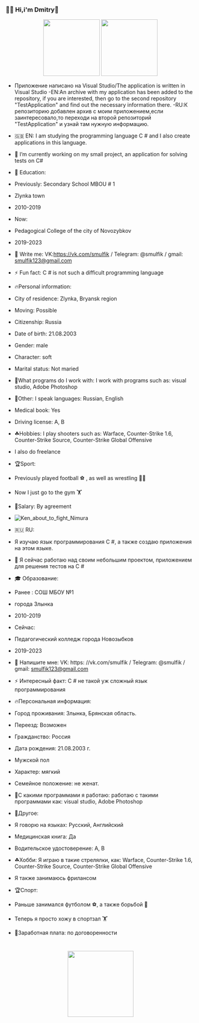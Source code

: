 ### 🙋‍♂ Hi,i'm Dmitry👋

<p align='center'>
   <a href="https://github-readme-stats.vercel.app/api?username=BeshlyagaGhoul&show_icons=true&count_private=true">
       <img height=150 src="https://github-readme-stats.vercel.app/api?username=BeshlyagaGhoul&show_icons=true&count_private=true"/></a>
   <a href="https://github.com/romankh3/github-readme-stats">
       <img height=150 src="https://github-readme-stats.vercel.app/api/top-langs/?username=BeshlyagaGhoul&layout=compact"/></a>
</p>

- Приложение написано на Visual Studio/The application is written in Visual Studio
-EN:An archive with my application has been added to the repository, if you are interested, then go to the second repository "TestApplication" and find out the necessary information there.
-RU:К репозиторию добавлен архив с моим приложением,если заинтересовало,то переходи на второй репозиторий "TestApplication" и узнай там нужную информацию.

- 🇬🇧 EN:
I am studying the programming language C # and I also create applications in this language.
- 🔭 I’m currently working on my small project, an application for solving tests on C#
- 🌱 Education:
- Previously: Secondary School MBOU # 1
- Zlynka town
- 2010-2019
- Now:
- Pedagogical College of the city of Novozybkov
- 2019-2023
- 💬 Write me: VK:https://vk.com/smulfik / Telegram: @smulfik / gmail: smulfik123@gmail.com
- ⚡ Fun fact: C # is not such a difficult programming language
- 🔥Personal information:
- City of residence: Zlynka, Bryansk region
- Moving: Possible
- Citizenship: Russia
- Date of birth: 21.08.2003
- Gender: male
- Character: soft
- Marital status: Not maried
- 🌵What programs do I work with: I work with programs such as: visual studio, Adobe Photoshop
- 🌴Other:
I speak languages: Russian, English
- Medical book: Yes
- Driving license: A, B
- ☘Hobbies:
I play shooters such as: Warface, Counter-Strike 1.6, Counter-Strike Source, Counter-Strike Global Offensive
- I also do freelance
- 🏆Sport:
- Previously played football ⚽ , as well as wrestling 🤼‍♂
- Now I just go to the gym 🏋
- 💸Salary: By agreement
- ![Ken_about_to_fight_Nimura](https://user-images.githubusercontent.com/93982628/143673637-5d60669d-6bb8-41a1-bbe7-7dc303f9ec2d.png)
- 🇷🇺 RU:
- Я изучаю язык программирования C #, а также создаю приложения на этом языке.
- 🔭 Я сейчас работаю над своим небольшим проектом, приложением для решения тестов на C #
- 🎓 Образование:
- Ранее : СОШ МБОУ №1
- города Злынка
- 2010-2019
- Сейчас:
- Педагогический колледж города Новозыбков
- 2019-2023
- 💬 Напишите мне: VK: https: //vk.com/smulfik / Telegram: @smulfik / gmail: smulfik123@gmail.com
- ⚡ Интересный факт: C # не такой уж сложный язык программирования
- 🔥Персональная информация:
- Город проживания: Злынка, Брянская область.
- Переезд: Возможен
- Гражданство: Россия
- Дата рождения: 21.08.2003 г.
- Мужской пол
- Характер: мягкий
- Семейное положение: не женат.
- 🌵С какими программами я работаю: работаю с такими программами как: visual studio, Adobe Photoshop
- 🌴Другое:
- Я говорю на языках: Русский, Английский
- Медицинская книга: Да
- Водительское удостоверение: A, B
- ☘Хобби:
Я играю в такие стрелялки, как: Warface, Counter-Strike 1.6, Counter-Strike Source, Counter-Strike Global Offensive
- Я также занимаюсь фрилансом
- 🏆Спорт:
- Раньше занимался футболом ⚽, а также борьбой 🤼‍
- Теперь я просто хожу в спортзал 🏋
- 💸Заработная плата: по договоренности


<div align="center" style="margin: 40px 0">
   <a href="https://github.com/romankh3/github-profile-views-counter">
       <img width="175px" src="https://komarev.com/ghpvc/?username=romankh3&color=DE002D">
   </a>
</div>
